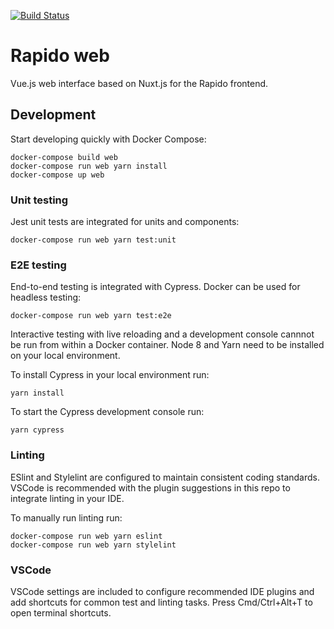 [![Build Status](https://travis-ci.com/cgservices/rapido_web.svg?token=ZgTe7kdhPHKTsscs3BSm&branch=master)](https://travis-ci.com/cgservices/rapido_web)

# Rapido web

Vue.js web interface based on Nuxt.js for the Rapido frontend.

## Development
Start developing quickly with Docker Compose:

```
docker-compose build web
docker-compose run web yarn install
docker-compose up web
```

### Unit testing
Jest unit tests are integrated for units and components:
```
docker-compose run web yarn test:unit
```

### E2E testing
End-to-end testing is integrated with Cypress. Docker can be used for headless
testing:
```
docker-compose run web yarn test:e2e
```

Interactive testing with live reloading and a development console cannnot be
run from within a Docker container. Node 8 and Yarn need to be installed on
your local environment.

To install Cypress in your local environment run:
```
yarn install
```

To start the Cypress development console run:
```
yarn cypress
```

### Linting
ESlint and Stylelint are configured to maintain consistent coding standards.
VSCode is recommended with the plugin suggestions in this repo to integrate
linting in your IDE.

To manually run linting run:
```
docker-compose run web yarn eslint
docker-compose run web yarn stylelint
```

### VSCode
VSCode settings are included to configure recommended IDE plugins and add
shortcuts for common test and linting tasks. Press Cmd/Ctrl+Alt+T to open
terminal shortcuts.
